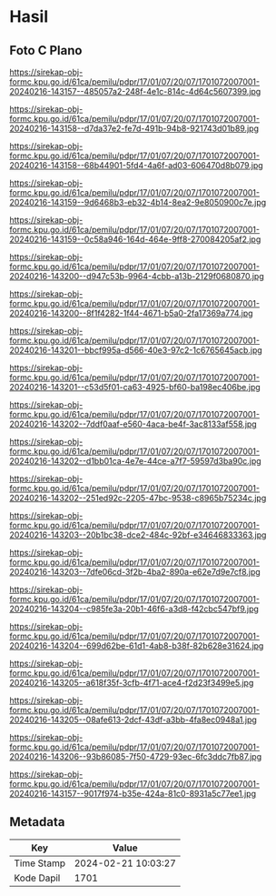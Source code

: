 # Hasil

## Foto C Plano

https://sirekap-obj-formc.kpu.go.id/61ca/pemilu/pdpr/17/01/07/20/07/1701072007001-20240216-143157--485057a2-248f-4e1c-814c-4d64c5607399.jpg

https://sirekap-obj-formc.kpu.go.id/61ca/pemilu/pdpr/17/01/07/20/07/1701072007001-20240216-143158--d7da37e2-fe7d-491b-94b8-921743d01b89.jpg

https://sirekap-obj-formc.kpu.go.id/61ca/pemilu/pdpr/17/01/07/20/07/1701072007001-20240216-143158--68b44901-5fd4-4a6f-ad03-606470d8b079.jpg

https://sirekap-obj-formc.kpu.go.id/61ca/pemilu/pdpr/17/01/07/20/07/1701072007001-20240216-143159--9d6468b3-eb32-4b14-8ea2-9e8050900c7e.jpg

https://sirekap-obj-formc.kpu.go.id/61ca/pemilu/pdpr/17/01/07/20/07/1701072007001-20240216-143159--0c58a946-164d-464e-9ff8-270084205af2.jpg

https://sirekap-obj-formc.kpu.go.id/61ca/pemilu/pdpr/17/01/07/20/07/1701072007001-20240216-143200--d947c53b-9964-4cbb-a13b-2129f0680870.jpg

https://sirekap-obj-formc.kpu.go.id/61ca/pemilu/pdpr/17/01/07/20/07/1701072007001-20240216-143200--8f1f4282-1f44-4671-b5a0-2fa17369a774.jpg

https://sirekap-obj-formc.kpu.go.id/61ca/pemilu/pdpr/17/01/07/20/07/1701072007001-20240216-143201--bbcf995a-d566-40e3-97c2-1c6765645acb.jpg

https://sirekap-obj-formc.kpu.go.id/61ca/pemilu/pdpr/17/01/07/20/07/1701072007001-20240216-143201--c53d5f01-ca63-4925-bf60-ba198ec406be.jpg

https://sirekap-obj-formc.kpu.go.id/61ca/pemilu/pdpr/17/01/07/20/07/1701072007001-20240216-143202--7ddf0aaf-e560-4aca-be4f-3ac8133af558.jpg

https://sirekap-obj-formc.kpu.go.id/61ca/pemilu/pdpr/17/01/07/20/07/1701072007001-20240216-143202--d1bb01ca-4e7e-44ce-a7f7-59597d3ba90c.jpg

https://sirekap-obj-formc.kpu.go.id/61ca/pemilu/pdpr/17/01/07/20/07/1701072007001-20240216-143202--251ed92c-2205-47bc-9538-c8965b75234c.jpg

https://sirekap-obj-formc.kpu.go.id/61ca/pemilu/pdpr/17/01/07/20/07/1701072007001-20240216-143203--20b1bc38-dce2-484c-92bf-e34646833363.jpg

https://sirekap-obj-formc.kpu.go.id/61ca/pemilu/pdpr/17/01/07/20/07/1701072007001-20240216-143203--7dfe06cd-3f2b-4ba2-890a-e62e7d9e7cf8.jpg

https://sirekap-obj-formc.kpu.go.id/61ca/pemilu/pdpr/17/01/07/20/07/1701072007001-20240216-143204--c985fe3a-20b1-46f6-a3d8-f42cbc547bf9.jpg

https://sirekap-obj-formc.kpu.go.id/61ca/pemilu/pdpr/17/01/07/20/07/1701072007001-20240216-143204--699d62be-61d1-4ab8-b38f-82b628e31624.jpg

https://sirekap-obj-formc.kpu.go.id/61ca/pemilu/pdpr/17/01/07/20/07/1701072007001-20240216-143205--a618f35f-3cfb-4f71-ace4-f2d23f3499e5.jpg

https://sirekap-obj-formc.kpu.go.id/61ca/pemilu/pdpr/17/01/07/20/07/1701072007001-20240216-143205--08afe613-2dcf-43df-a3bb-4fa8ec0948a1.jpg

https://sirekap-obj-formc.kpu.go.id/61ca/pemilu/pdpr/17/01/07/20/07/1701072007001-20240216-143206--93b86085-7f50-4729-93ec-6fc3ddc7fb87.jpg

https://sirekap-obj-formc.kpu.go.id/61ca/pemilu/pdpr/17/01/07/20/07/1701072007001-20240216-143157--9017f974-b35e-424a-81c0-8931a5c77ee1.jpg


## Metadata

| Key        | Value               |
| ---------- | ------------------- |
| Time Stamp | 2024-02-21 10:03:27 |
| Kode Dapil | 1701                |



